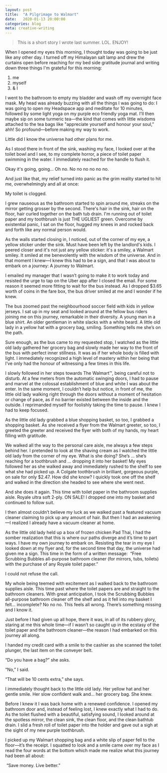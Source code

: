 ```yaml
---
layout: post
title:  "A Pilgrimage to Walmart"
date:   2020-01-13 20:00:00
categories: blog
meta: creative-writing
---
```


> This is a short story I wrote last summer. LOL. ENJOY!

When I opened my eyes this morning, I thought today was going to be just like any other day. I turned off my Himalayan salt lamp and drew the curtains open before reaching for my bed side gratitude journal and writing down three things I'm grateful for this morning:

1. me
2. myself
3. & I

I went to the bathroom to empty my bladder and wash off my overnight face mask. My head was already buzzing with all the things I was going to do: I was going to open my Headspace app and meditate for 10 minutes, followed by some light yoga on my purple eco friendly yoga mat. I'll then maybe sip on some turmeric tea—the kind that comes with little wisdoms attached to the tea bags like "appreciate yourself and honour your soul,” ahh! So profound—before making my way to work.

Little did I know the universe had other plans for me.

As I stood there in front of the sink, washing my face, I looked over at the toilet bowl and I see, to my complete horror, a piece of toilet paper swimming in the water. I immediately reached for the handle to flush it.

Okay it's going, going... Oh no. No no no no no no.

And just like that, my relief turned into panic as the grim reality started to hit me, overwhelmingly and all at once:

My toilet is clogged.

I grew nauseous as the bathroom started to spin around me, streaks on the mirror getting grosser by the second. There's hair in the sink, hair on the floor, hair curled together on the bath tub drain. I'm running out of toilet paper and my toothbrush is just THE UGLIEST green. Overcome by existential panic, I sat on the floor, hugged my knees in and rocked back and forth like any normal person would.

As the walls started closing in, I noticed, out of the corner of my eye, a yellow sticker under the sink. Must have been left by the landlord's kids. I peered closer and it's not just any yellow sticker: it's a smiley, a Walmart smiley. It smiled at me benevolently with the wisdom of the universe. And in that moment I knew—I knew this had to be a sign, and that I was about to embark on a journey: A journey to Walmart.

I emailed my manager that I wasn’t going to make it to work today and resisted the urge to tap on the Uber app after I closed the email. For some reason it seemed more fitting to wait for the bus instead. As I dropped $3.65 worth of coins in the fare box, the bus driver smiled at me and I wonder if he knew.

The bus zoomed past the neighbourhood soccer field with kids in yellow jerseys. I sat up in my seat and looked around at the fellow bus riders joining me on this journey, remarkable in their diversity. A young man in a blue shirt. An older gentleman in white slacks with a white beard. A little old lady in a yellow hat with a grocery bag, smiling. Something tells me she’s on the path.

Sure enough, as the bus came to my requested stop, I watched as the little old lady gathered her grocery bag and slowly made her way to the front of the bus with perfect inner stillness. It was as if her whole body is filled with light. I immediately recognized a high level of mastery within her being that I’ve only had the honour of witnessing a few times in this life.

I slowly followed in her steps towards The Walmart™, being careful not to disturb. At a few meters from the automatic swinging doors, I had to pause and marvel at the colossal establishment of blue and white I was about the enter. In the same moment, I couldn’t help but notice, in front of me, the little old lady walking right through the doors without a moment of hesitation or change of pace, as if no barrier existed between the inside and the outside. I reprimanded myself for foolishly taking the time to pause. I knew I had to keep focused.

As the little old lady grabbed a blue shopping basket, so too, I grabbed a shopping basket. As she received a flyer from the Walmart greeter, so too, I greeted the greeter and received the flyer with both of my hands, my heart filling with gratitude.

We walked all the way to the personal care aisle, me always a few steps behind her. I pretended to look at the shaving cream as I watched the little old lady from the corner of my eye. What is she doing? She’s … she’s reaching for a toothbrush and … dropping it into her basket! My eyes followed her as she walked away and immediately rushed to the shelf to see what she had picked up. A Colgate toothbrush in brilliant, gorgeous purple, on sale for only $2.47. How did she know? I quickly took one off the shelf and walked in the direction she headed to see where she went next.

And she does it again. This time with toilet paper in the bathroom supplies aisle. Royale ultra soft 2-ply. ON SALE! I dropped one into my basket and continued to follow suit.

I then almost couldn’t believe my luck as we walked past a featured vacuum cleaner claiming to pick up any amount of hair. But then I had an awakening—I realized I already have a vacuum cleaner at home.

As the little old lady held up a box of frozen chicken Pad Thai, I had the somber realization that this is where our paths diverge and it’s time to part ways. I have my own journey to embark on. Resisting the tear in my eye I looked down at my flyer and, for the second time that day, the universe had given me a sign. This time in the form of a written message:  “Free Scrubbing Bubbles all-purpose bathroom cleaner (for mirrors, tubs, toilets) with the purchase of any Royale toilet paper.”

I could not refuse the call.

My whole being teemed with excitement as I walked back to the bathroom supplies aisle. This time past where the toilet papers are and straight to the bathroom cleaners. With great anticipation, I took the Scrubbing Bubbles all-purpose bathroom cleaner off the shelf and as it fell into my basket I felt… incomplete? No no no. This feels all wrong. There’s something missing and I know it.

Just before I had given up all hope, there it was, in all of its rubbery glory, staring at me this whole time—if I wasn’t so caught up in the ecstasy of the toilet paper and the bathroom cleaner—the reason I had embarked on this journey all along.

I handed my credit card with a smile to the cashier as she scanned the toilet plunger, the last item on the conveyer belt.

“Do you have a bag?” she asks.

“No,” I said.

“That will be 10 cents extra,” she says.

I immediately thought back to the little old lady. Her yellow hat and her gentle smile. Her slow confident walk and… her grocery bag. She knew.

Before I knew it I was back home with a renewed confidence. I opened my bathroom door and,  instead of feeling lost, I knew exactly what I had to do. As the toilet flushed with a beautiful, satisfying sound, I looked around at the spotless mirror, the clean sink, the clean floor, and the clean bathtub drain. I slid a fresh roll of toilet paper into the holder and gave out a sigh at the sight of my new purple toothbrush.

I picked up my Walmart shopping bag and a white slip of paper fell to the floor—it’s the receipt. I squatted to look and a smile came over my face as I read the four words at the bottom which made me realize what this journey had been all about:

 “Save money. Live better.”
